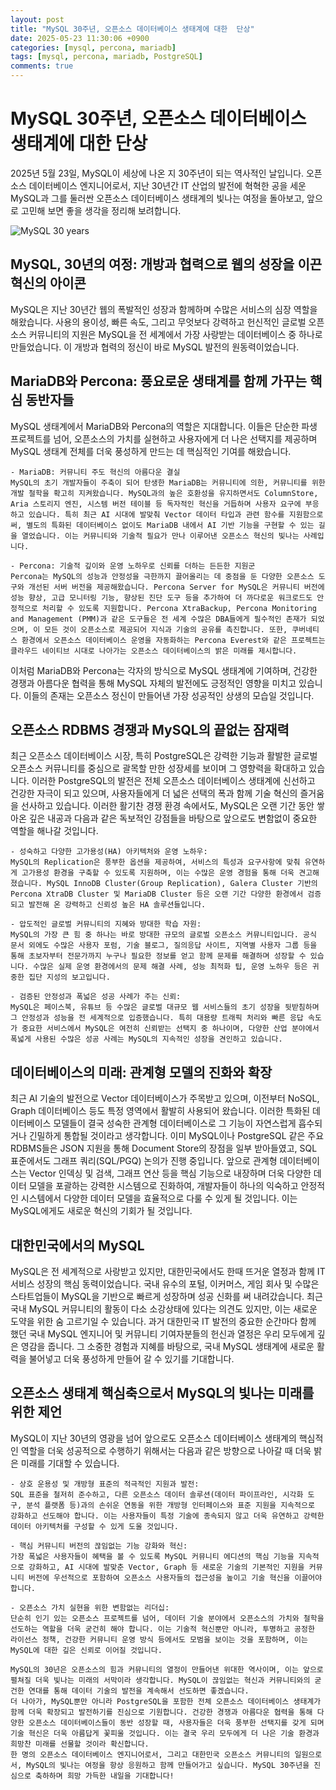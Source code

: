 ```yaml
---
layout: post
title: "MySQL 30주년, 오픈소스 데이터베이스 생태계에 대한  단상"
date: 2025-05-23 11:30:06 +0900
categories: [mysql, percona, mariadb]
tags: [mysql, percona, mariadb, PostgreSQL]
comments: true
---
```

# MySQL 30주년, 오픈소스 데이터베이스 생태계에 대한  단상

2025년 5월 23일, MySQL이 세상에 나온 지 30주년이 되는 역사적인 날입니다. 오픈소스 데이터베이스 엔지니어로서, 지난 30년간 IT 산업의 발전에 혁혁한 공을 세운 MySQL과 그를 둘러싼 오픈소스 데이터베이스 생태계의 빛나는 여정을 돌아보고, 앞으로 고민해 보면 좋을 생각을 정리해 보려합니다.

![MySQL 30 years](https://github.com/user-attachments/assets/506f21ff-62b9-467a-84a7-3781d793451a)

## MySQL, 30년의 여정: 개방과 협력으로 웹의 성장을 이끈 혁신의 아이콘
MySQL은 지난 30년간 웹의 폭발적인 성장과 함께하며 수많은 서비스의 심장 역할을 해왔습니다. 사용의 용이성, 빠른 속도, 그리고 무엇보다 강력하고 헌신적인 글로벌 오픈소스 커뮤니티의 지원은 MySQL을 전 세계에서 가장 사랑받는 데이터베이스 중 하나로 만들었습니다. 이 개방과 협력의 정신이 바로 MySQL 발전의 원동력이었습니다.

## MariaDB와 Percona: 풍요로운 생태계를 함께 가꾸는 핵심 동반자들
MySQL 생태계에서 MariaDB와 Percona의 역할은 지대합니다. 이들은 단순한 파생 프로젝트를 넘어, 오픈소스의 가치를 실현하고 사용자에게 더 나은 선택지를 제공하며 MySQL 생태계 전체를 더욱 풍성하게 만드는 데 핵심적인 기여를 해왔습니다.
    
    - MariaDB: 커뮤니티 주도 혁신의 아름다운 결실
    MySQL의 초기 개발자들이 주축이 되어 탄생한 MariaDB는 커뮤니티에 의한, 커뮤니티를 위한 개발 철학을 확고히 지켜왔습니다. MySQL과의 높은 호환성을 유지하면서도 ColumnStore, Aria 스토리지 엔진, 시스템 버전 테이블 등 독자적인 혁신을 거듭하며 사용자 요구에 부응하고 있습니다. 특히 최근 AI 시대에 발맞춰 Vector 데이터 타입과 관련 함수를 지원함으로써, 별도의 특화된 데이터베이스 없이도 MariaDB 내에서 AI 기반 기능을 구현할 수 있는 길을 열었습니다. 이는 커뮤니티와 기술적 필요가 만나 이루어낸 오픈소스 혁신의 빛나는 사례입니다.

    - Percona: 기술적 깊이와 운영 노하우로 신뢰를 더하는 든든한 지원군
    Percona는 MySQL의 성능과 안정성을 극한까지 끌어올리는 데 중점을 둔 다양한 오픈소스 도구와 개선된 서버 버전을 제공해왔습니다. Percona Server for MySQL은 커뮤니티 버전에 성능 향상, 고급 모니터링 기능, 향상된 진단 도구 등을 추가하여 더 까다로운 워크로드도 안정적으로 처리할 수 있도록 지원합니다. Percona XtraBackup, Percona Monitoring and Management (PMM)과 같은 도구들은 전 세계 수많은 DBA들에게 필수적인 존재가 되었으며, 이 모든 것이 오픈소스로 제공되어 지식과 기술의 공유를 촉진합니다. 또한, 쿠버네티스 환경에서 오픈소스 데이터베이스 운영을 자동화하는 Percona Everest와 같은 프로젝트는 클라우드 네이티브 시대로 나아가는 오픈소스 데이터베이스의 밝은 미래를 제시합니다.
이처럼 MariaDB와 Percona는 각자의 방식으로 MySQL 생태계에 기여하며, 건강한 경쟁과 아름다운 협력을 통해 MySQL 자체의 발전에도 긍정적인 영향을 미치고 있습니다. 이들의 존재는 오픈소스 정신이 만들어낸 가장 성공적인 상생의 모습일 것입니다.

## 오픈소스 RDBMS 경쟁과 MySQL의 끝없는 잠재력
최근 오픈소스 데이터베이스 시장, 특히 PostgreSQL은 강력한 기능과 활발한 글로벌 오픈소스 커뮤니티를 중심으로 괄목할 만한 성장세를 보이며 그 영향력을 확대하고 있습니다. 이러한 PostgreSQL의 발전은 전체 오픈소스 데이터베이스 생태계에 신선하고 건강한 자극이 되고 있으며, 사용자들에게 더 넓은 선택의 폭과 함께 기술 혁신의 즐거움을 선사하고 있습니다.
이러한 활기찬 경쟁 환경 속에서도, MySQL은 오랜 기간 동안 쌓아온 깊은 내공과 다음과 같은 독보적인 강점들을 바탕으로 앞으로도 변함없이 중요한 역할을 해나갈 것입니다.

    - 성숙하고 다양한 고가용성(HA) 아키텍처와 운영 노하우:
    MySQL의 Replication은 풍부한 옵션을 제공하여, 서비스의 특성과 요구사항에 맞춰 유연하게 고가용성 환경을 구축할 수 있도록 지원하며, 이는 수많은 운영 경험을 통해 더욱 견고해졌습니다. MySQL InnoDB Cluster(Group Replication), Galera Cluster 기반의 Percona XtraDB Cluster 및 MariaDB Cluster 등은 오랜 기간 다양한 환경에서 검증되고 발전해 온 강력하고 신뢰성 높은 HA 솔루션들입니다.

    - 압도적인 글로벌 커뮤니티의 지혜와 방대한 학습 자원:
    MySQL의 가장 큰 힘 중 하나는 바로 방대한 규모의 글로벌 오픈소스 커뮤니티입니다. 공식 문서 외에도 수많은 사용자 포럼, 기술 블로그, 질의응답 사이트, 지역별 사용자 그룹 등을 통해 초보자부터 전문가까지 누구나 필요한 정보를 얻고 함께 문제를 해결하며 성장할 수 있습니다. 수많은 실제 운영 환경에서의 문제 해결 사례, 성능 최적화 팁, 운영 노하우 등은 귀중한 집단 지성의 보고입니다.

    - 검증된 안정성과 폭넓은 성공 사례가 주는 신뢰:
    MySQL은 페이스북, 유튜브 등 수많은 글로벌 대규모 웹 서비스들의 초기 성장을 뒷받침하며 그 안정성과 성능을 전 세계적으로 입증했습니다. 특히 대용량 트래픽 처리와 빠른 응답 속도가 중요한 서비스에서 MySQL은 여전히 신뢰받는 선택지 중 하나이며, 다양한 산업 분야에서 폭넓게 사용된 수많은 성공 사례는 MySQL의 지속적인 성장을 견인하고 있습니다.

## 데이터베이스의 미래: 관계형 모델의 진화와 확장
최근 AI 기술의 발전으로 Vector 데이터베이스가 주목받고 있으며, 이전부터 NoSQL, Graph 데이터베이스 등도 특정 영역에서 활발히 사용되어 왔습니다.  이러한 특화된 데이터베이스 모델들이 결국 성숙한 관계형 데이터베이스로 그 기능이 자연스럽게 흡수되거나 긴밀하게 통합될 것이라고 생각합니다. 이미 MySQL이나 PostgreSQL 같은 주요 RDBMS들은 JSON 지원을 통해 Document Store의 장점을 일부 받아들였고, SQL 표준에서도 그래프 쿼리(SQL/PGQ) 논의가 진행 중입니다. 앞으로 관계형 데이터베이스는 Vector 인덱싱 및 검색, 그래프 연산 등을 핵심 기능으로 내장하며 더욱 다양한 데이터 모델을 포괄하는 강력한 시스템으로 진화하여, 개발자들이 하나의 익숙하고 안정적인 시스템에서 다양한 데이터 모델을 효율적으로 다룰 수 있게 될 것입니다. 이는 MySQL에게도 새로운 혁신의 기회가 될 것입니다.

## 대한민국에서의 MySQL
MySQL은 전 세계적으로 사랑받고 있지만, 대한민국에서도 한때 뜨거운 열정과 함께 IT 서비스 성장의 핵심 동력이었습니다. 국내 유수의 포털, 이커머스, 게임 회사 및 수많은 스타트업들이 MySQL을 기반으로 빠르게 성장하며 성공 신화를 써 내려갔습니다.
최근 국내 MySQL 커뮤니티의 활동이 다소 소강상태에 있다는 의견도 있지만, 이는 새로운 도약을 위한 숨 고르기일 수 있습니다. 과거 대한민국 IT 발전의 중요한 순간마다 함께 했던 국내 MySQL 엔지니어 및 커뮤니티 기여자분들의 헌신과 열정은 우리 모두에게 깊은 영감을 줍니다. 그 소중한 경험과 지혜를 바탕으로, 국내 MySQL 생태계에 새로운 활력을 불어넣고 더욱 풍성하게 만들어 갈 수 있기를 기대합니다.

## 오픈소스 생태계 핵심축으로서 MySQL의 빛나는 미래를 위한 제언
MySQL이 지난 30년의 영광을 넘어 앞으로도 오픈소스 데이터베이스 생태계의 핵심적인 역할을 더욱 성공적으로 수행하기 위해서는 다음과 같은 방향으로 나아갈 때 더욱 밝은 미래를 기대할 수 있습니다.

    - 상호 운용성 및 개방형 표준의 적극적인 지원과 발전:
    SQL 표준을 철저히 준수하고, 다른 오픈소스 데이터 솔루션(데이터 파이프라인, 시각화 도구, 분석 플랫폼 등)과의 손쉬운 연동을 위한 개방형 인터페이스와 표준 지원을 지속적으로 강화하고 선도해야 합니다. 이는 사용자들이 특정 기술에 종속되지 않고 더욱 유연하고 강력한 데이터 아키텍처를 구성할 수 있게 도울 것입니다.

    - 핵심 커뮤니티 버전의 끊임없는 기능 강화와 혁신:
    가장 폭넓은 사용자들이 혜택을 볼 수 있도록 MySQL 커뮤니티 에디션의 핵심 기능을 지속적으로 강화하고, AI 시대에 발맞춘 Vector, Graph 등 새로운 기술의 기본적인 지원을 커뮤니티 버전에 우선적으로 포함하여 오픈소스 사용자들의 접근성을 높이고 기술 혁신을 이끌어야 합니다.

    - 오픈소스 가치 실현을 위한 변함없는 리더십:
    단순히 인기 있는 오픈소스 프로젝트를 넘어, 데이터 기술 분야에서 오픈소스의 가치와 철학을 선도하는 역할을 더욱 굳건히 해야 합니다. 이는 기술적 혁신뿐만 아니라, 투명하고 공정한 라이선스 정책, 건강한 커뮤니티 운영 방식 등에서도 모범을 보이는 것을 포함하며, 이는 MySQL에 대한 깊은 신뢰로 이어질 것입니다.

~~~
MySQL의 30년은 오픈소스의 힘과 커뮤니티의 열정이 만들어낸 위대한 역사이며, 이는 앞으로 펼쳐질 더욱 빛나는 미래의 서막이라 생각합니다. MySQL이 끊임없는 혁신과 커뮤니티와의 굳건한 연대를 통해 데이터 기술의 발전을 계속해서 선도하면 좋겠습니다.
더 나아가, MySQL뿐만 아니라 PostgreSQL을 포함한 전체 오픈소스 데이터베이스 생태계가 함께 더욱 확장되고 발전하기를 진심으로 기원합니다. 건강한 경쟁과 아름다운 협력을 통해 다양한 오픈소스 데이터베이스들이 동반 성장할 때, 사용자들은 더욱 풍부한 선택지를 갖게 되며 기술 혁신은 더욱 아름답게 꽃피울 것입니다. 이는 결국 우리 모두에게 더 나은 기술 환경과 희망찬 미래를 선물할 것이라 확신합니다.
한 명의 오픈소스 데이터베이스 엔지니어로서, 그리고 대한민국 오픈소스 커뮤니티의 일원으로서, MySQL의 빛나는 여정을 항상 응원하고 함께 만들어가고 싶습니다. MySQL 30주년을 진심으로 축하하며 희망 가득한 내일을 기대합니다!
~~~